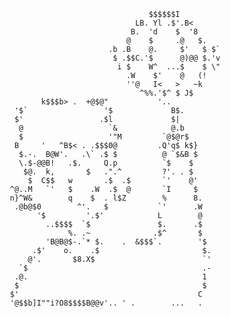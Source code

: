                                                                                         
                                                                                          
                                                         $$$$$$I                          
                                                      LB. Yl .$'.B<                       
                                                     B.  'd    $  '8                      
                                                    @    $     .@   $.                    
                                                .b .B    @.     $'   $ $`                 
                                                 $ .$$C.'$      @)@@ $.'v                 
                                                  i $    W^  ...$    $ \"                 
                                                    .W    $'    @   (!                    
                                                    ''@   I<   >   ~k                     
                                                       ^%%.'$^ $ J$                       
                                 k$$$b> .  +@$@"           '..                            
                           '$`                 '$             B$.                         
                           $'                 .$l             $|                          
                            @                   `&            @.b                         
                            $                   '"M         `@$@r$                        
                           B     '   ^B$< . .$$$0@         .Q'q$ k$}                      
                            $.-.  B@W'.   .\` .$ $          @ `$&B $                      
                            \.$-@@B!   .$.     Q.p          `$    $                       
                             $@.  k,       $   .".^         ?'. . $                       
                              $  C$$   w       .$  .$       `'    @'                      
                          ^@..M   `'   $    .W  .$  @       `I     $                      
                          n}^W&        q    $  . l$Z        %      8.                     
                           .@b@$0        ^'.   $           `'      .W                     
                                '$         '.$'            L        @                     
                                  ..$$$$  `$               $.      .$                     
                                       %. .~              .$^       $                     
                                  'B@B@$-.`* $.    .  &$$$`.        '$                    
                               .$'    o.    .$                       $.                   
                              @'.       $8.X$                        `'                   
                            `$                                       .-                   
                           .@.                                       1                    
                           $                                         $                    
                          $'                                        C                     
                          '@$$b]I""i?O8$$$$B@@v'.. ' .        ...   .                     
                                                                                          
